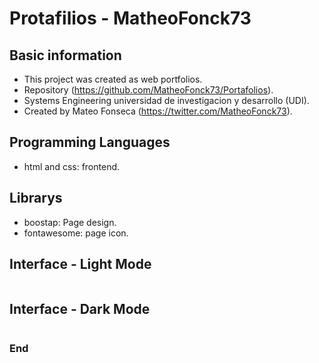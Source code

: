 # Protafilios - MatheoFonck73

## Basic information
- This project was created as web portfolios.
- Repository (https://github.com/MatheoFonck73/Portafolios).
- Systems Engineering universidad de investigacion y desarrollo (UDI).
- Created by Mateo Fonseca (https://twitter.com/MatheoFonck73).

## Programming Languages
- html and css: frontend.

## Librarys
- boostap: Page design.
- fontawesome: page icon.

## Interface - Light Mode
![]()

## Interface - Dark Mode
![]()

### End
